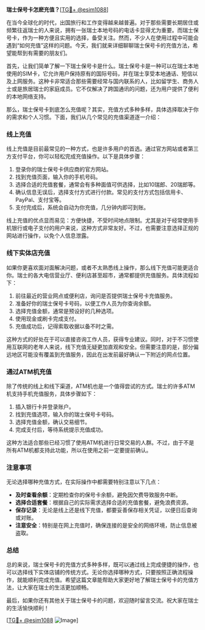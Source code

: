 **瑞士保号卡怎麽充值？**[[TG💪+ @esim1088](https://t.me/s/esim1088)]

在当今全球化的时代，出国旅行和工作变得越来越普遍。对于那些需要长期居住或频繁往返瑞士的人来说，拥有一张瑞士本地号码的电话卡显得尤为重要。而瑞士保号卡，作为一种方便且实用的选择，备受关注。然而，不少人在使用过程中可能会遇到“如何充值”这样的问题。今天，我们就来详细聊聊瑞士保号卡的充值方法，希望能帮到有需要的朋友们。

首先，让我们简单了解一下瑞士保号卡是什么。瑞士保号卡是一种可以在瑞士本地使用的SIM卡，它允许用户保持原有的国际号码，并在瑞士享受本地通话、短信以及上网服务。这种卡非常适合那些需要经常与国内联系的人，比如留学生、商务人士或是旅居瑞士的家庭成员。它不仅解决了跨国通讯的问题，还为用户提供了便利的本地网络支持。

那么，瑞士保号卡到底怎么充值呢？其实，充值方式多种多样，具体选择取决于你的需求和个人习惯。下面，我们从几个常见的充值渠道逐一介绍：

### **线上充值**
线上充值是目前最常见的一种方式，也是许多用户的首选。通过官方网站或者第三方支付平台，你可以轻松完成充值操作。以下是具体步骤：
1. 登录你的瑞士保号卡供应商的官方网站。
2. 找到充值页面，输入你的手机号码。
3. 选择合适的充值套餐，通常会有多种面值可供选择，比如10瑞郎、20瑞郎等。
4. 确认信息无误后，选择支付方式进行付款。常见的支付方式包括信用卡、PayPal、支付宝等。
5. 支付完成后，系统会自动为你充值，几分钟内即可到账。

线上充值的优点显而易见：方便快捷，不受时间地点限制。尤其是对于经常使用手机银行或电子支付的用户来说，这种方式非常友好。不过，也需要注意选择正规的网站进行操作，以免个人信息泄露。

### **线下实体店充值**
如果你更喜欢面对面解决问题，或者不太熟悉线上操作，那么线下充值可能更适合你。瑞士的各大电信营业厅、便利店甚至超市，通常都提供充值服务。具体流程如下：
1. 前往最近的营业网点或便利店，询问是否提供瑞士保号卡充值服务。
2. 准备好你的瑞士保号卡号码，以便工作人员为你查询余额。
3. 选择充值金额，通常是预设好的几种选项。
4. 使用现金或刷卡完成支付。
5. 充值成功后，记得索取收据以备不时之需。

这种方式的好处在于可以直接咨询工作人员，获得专业建议。同时，对于不习惯使用互联网的老年人来说，线下充值无疑更加直观和安全。但需要注意的是，部分偏远地区可能没有覆盖到充值服务，因此在出发前最好确认一下附近的网点位置。

### **通过ATM机充值**
除了传统的线上和线下渠道，ATM机也是一个值得尝试的方式。瑞士的许多ATM机支持手机充值服务，具体步骤如下：
1. 插入银行卡并登录账户。
2. 找到充值选项，输入你的瑞士保号卡号码。
3. 选择充值金额，确认交易细节。
4. 完成支付后，等待系统提示充值成功。

这种方法适合那些已经习惯了使用ATM机进行日常交易的人群。不过，由于不是所有ATM机都支持此功能，所以在使用之前一定要提前确认。

### **注意事项**
无论选择哪种充值方式，在实际操作中都需要特别注意以下几点：
- **及时查看余额**：定期检查你的保号卡余额，避免因欠费导致服务中断。
- **选择合适套餐**：根据自己的实际需求选择合适的充值套餐，避免浪费资源。
- **保存记录**：无论是线上还是线下充值，都要妥善保存相关凭证，以便日后查询或对账。
- **注意安全**：特别是在网上充值时，确保连接的是安全的网络环境，防止信息被盗取。

### **总结**
总的来说，瑞士保号卡的充值方式多种多样，既可以通过线上完成便捷的操作，也可以选择线下实体店铺的传统方式。无论你选择哪种方式，只要按照正确流程操作，就能顺利完成充值。希望这篇文章能帮助大家更好地了解瑞士保号卡的充值方法，让大家在瑞士的生活更加顺畅。

最后，如果你还有其他关于瑞士保号卡的问题，欢迎随时留言交流。祝大家在瑞士的生活愉快顺利！

[[TG💪+ @esim1088](https://t.me/s/esim1088) ![Image](https://i.postimg.cc/4NQfJmqS/Snipaste-2025-05-13-00-14-12.png)]